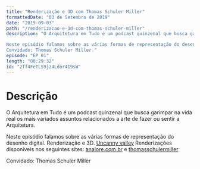 ```yaml
---
title: "Renderização e 3D com Thomas Schuler Miller"
formattedDate: "03 de Setembro de 2019"
date: "2019-09-03"
path: "/renderizacao-e-3d-com-thomas-schuler-miller"
description: "O Arquitetura em Tudo é um podcast quinzenal que busca garimpar na vida real os mais variados assuntos relacionados a arte de fazer ou sentir a Arquitetura.

Neste episódio falamos sobre as várias formas de representação do desenho digital. Renderização e 3D.
Convidado: Thomas Schuler Miller."
episode: "EP 01"
length: "00:29:32"
id: "2ff4FeTLS9jz4Ldor4I9sW"
---
```


# Descrição

O Arquitetura em Tudo é um podcast quinzenal que busca garimpar na vida real os mais variados assuntos relacionados a arte de fazer ou sentir a Arquitetura.

Neste episódio falamos sobre as várias formas de representação do desenho digital. Renderização e 3D.
[Uncanny valley](pt.wikipedia.org/wiki/Vale_da_estranheza)
Renderizações disponíveis nos seguintes sites: [analore.com.br](www.analore.com.br/) e [thomasschulermiller](thomasschulermiller.com/)

Convidado: Thomas Schuler Miller
